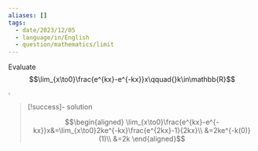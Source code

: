 ```yaml
---
aliases: []
tags:
  - date/2023/12/05
  - language/in/English
  - question/mathematics/limit
---
```


Evaluate $$\lim_{x\to0}\frac{e^{kx}-e^{-kx}}x\qquad{}k\in\mathbb{R}$$.

> [!success]- solution
>
> $$\begin{aligned}
> \lim_{x\to0}\frac{e^{kx}-e^{-kx}}x&=\lim_{x\to0}2ke^{-kx}\frac{e^{2kx}-1}{2kx}\\
> &=2ke^{-k(0)}(1)\\
> &=2k
> \end{aligned}$$

